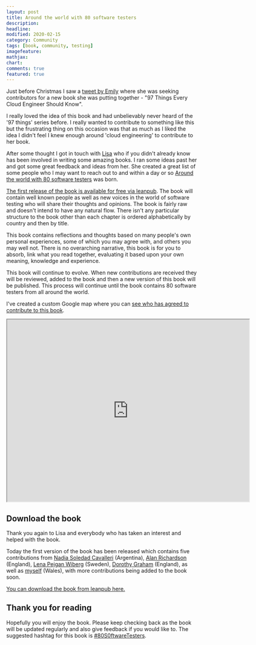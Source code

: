 ```yaml
---
layout: post
title: Around the world with 80 software testers
description: 
headline: 
modified: 2020-02-15
category: Community
tags: [book, community, testing]
imagefeature: 
mathjax: 
chart: 
comments: true
featured: true
---
```


Just before Christmas I saw a [tweet by Emily](https://twitter.com/editingemily/status/1202801397688762369?ref_src=twsrc%5Etfw%7Ctwcamp%5Etweetembed%7Ctwterm%5E1202801397688762369&ref_url=http%3A%2F%2Flocalhost%3A4000%2Fcommunity%2Faround-the-world-80-software-testers) where she was seeking contributors for a new book she was putting together - "97 Things Every Cloud Engineer Should Know". 

I really loved the idea of this book and had unbelievably never heard of the '97 things' series before. I really wanted to contribute to something like this but the frustrating thing on this occasion was that as much as I liked the idea I didn't feel I knew enough around 'cloud engineering' to contribute to her book.

After some thought I got in touch with [Lisa](https://twitter.com/lisacrispin) who if you didn't already know has been involved in writing some amazing books. I ran some ideas past her and got some great feedback and ideas from her. She created a great list of some people who I may want to reach out to and within a day or so [Around the world with 80 software testers](https://leanpub.com/AroundTheWorldWith80SoftwareTesters) was born. 

[The first release of the book is available for free via leanpub](https://leanpub.com/AroundTheWorldWith80SoftwareTesters). The book will contain well known people as well as new voices in the world of software testing who will share their thoughts and opinions. The book is fairly raw and doesn't intend to have any natural flow. There isn't any particular structure to the book other than each chapter is ordered alphabetically by country and then by title. 

This book contains reflections and thoughts based on many people's own personal experiences, some of which you may agree with, and others you may well not. There is no overarching narrative, this book is for you to absorb, link what you read together, evaluating it based upon your own meaning, knowledge and experience.

This book will continue to evolve. When new contributions are received they will be reviewed, added to the book and then a new version of this book will be published. This process will continue until the book contains 80 software testers from all around the world.

I've created a custom Google map where you can [see who has agreed to contribute to this book](https://www.google.com/maps/d/viewer?mid=1ikyYyCoRpE_G2DEJjNnI2rTPDxYbb6jh&ll=17.007883555341067%2C-64.91391224999995&z=2).

<p><iframe src="https://www.google.com/maps/d/embed?mid=1ikyYyCoRpE_G2DEJjNnI2rTPDxYbb6jh" width="640" height="480"></iframe></p>

## Download the book

Thank you again to Lisa and everybody who has taken an interest and helped with the book.

Today the first version of the book has been released which contains five contributions from [Nadia Soledad Cavalleri](https://www.linkedin.com/in/ACoAAADg4uAB0BO-UYXQrnpukfhXu_CSSJWVrQM/?lipi=urn%3Ali%3Apage%3Ad_flagship3_detail_base%3Bc0Jj6MdFQx%2BVKb0XQsFSyQ%3D%3D) (Argentina), [Alan Richardson](https://www.linkedin.com/in/ACoAAABdO9MBVI0B6oKA8o1jK9vsWi7gy-rvyXY/?lipi=urn%3Ali%3Apage%3Ad_flagship3_detail_base%3Bc0Jj6MdFQx%2BVKb0XQsFSyQ%3D%3D) (England), [Lena Pejgan Wiberg](https://www.linkedin.com/in/ACoAAACqtwcBgO81bkUFbzlUFBTgeCxIYGLNhd0/?lipi=urn%3Ali%3Apage%3Ad_flagship3_detail_base%3Bc0Jj6MdFQx%2BVKb0XQsFSyQ%3D%3D) (Sweden), [Dorothy Graham](https://www.linkedin.com/in/ACoAAAHNcWMB0pIoD1m2KBhQHnbCUTI-rDAx4Mg/?lipi=urn%3Ali%3Apage%3Ad_flagship3_detail_base%3Bc0Jj6MdFQx%2BVKb0XQsFSyQ%3D%3D) (England), as well as [myself](https://www.linkedin.com/in/vivrichards/) (Wales), with more contributions being added to the book soon.

[You can download the book from leanpub here.](https://leanpub.com/AroundTheWorldWith80SoftwareTesters)
  
## Thank you for reading

Hopefully you will enjoy the book. Please keep checking back as the book will be updated regularly and also give feedback if you would like to. The suggested hashtag for this book is [#80S0ftwareTesters](https://twitter.com/search?q=%2380SoftwareTesters).
